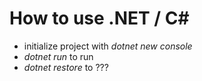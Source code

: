 # How to use .NET / C#
* initialize project with _dotnet new console_
* _dotnet run_ to run
* _dotnet restore_ to ???